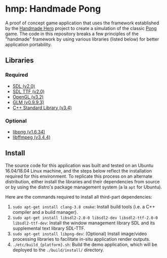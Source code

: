 # hmp: Handmade Pong #

A proof of concept game application that uses the framework established by the
[Handmade Hero][hmh] project to create a simulation of the classic [Pong][pong] game.
The code in this repository breaks a few principles of the "handmade" framework
by using various libraries (listed below) for better application portability.

## Libraries ##

### Required ###

- [SDL (v2.0)](https://www.libsdl.org/)
- [SDL TTF (v2.0)](https://www.libsdl.org/projects/SDL_ttf/)
- [OpenGL (v3.2)](https://www.opengl.org/)
- [GLM (v0.9.9.3)](https://glm.g-truc.net)
- [C++ Standard Library (v3.4)](https://en.cppreference.com/w/cpp/header)

### Optional ###

- [libpng (v1.6.34)](http://www.libpng.org/pub/png/libpng.html)
- [libffmpeg (v3.4.4)](https://ffmpeg.org/)

## Install ##

The source code for this application was built and tested on an Ubuntu 16.04/18.04
Linux machine, and the steps below reflect the installation required for this
environment. To replicate this process on an alternate distribution, either
install the libraries and their dependencies from source or by using the
distro's package management system (a la `apt` for Ubuntu).

Here are the commands required to install all third-part dependencies:

1. `sudo apt-get install clang-3.8 cmake`: Install build tools (i.e. a C++ compiler and a build manager).
1. `sudo apt-get install libsdl2-2.0-0 libsdl2-dev libsdl2-ttf-2.0-0 libsdl2-ttf-dev`: Install the window management library SDL and its supplemental text library SDL-TTF.
1. `sudo apt-get install libpng-dev`: (Optional) Install image/video processing libraries to facilitate in-situ application render outputs.
1. `./etc/build_{platform}.sh`: Build the demo application, which will be deployed to the `./build/install/` directory.


[pong]: https://en.wikipedia.org/wiki/Pong
[hmh]: https://handmadehero.org/
